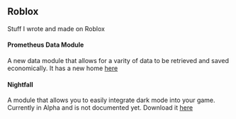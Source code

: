 ## Roblox
Stuff I wrote and made on Roblox
#### Prometheus Data Module
A new data module that allows for a varity of data to be retrieved and saved economically. It has a new home [here](https://github.com/awesomebanana2018/Prometheus-Data-Module)
#### Nightfall
A module that allows you to easily integrate dark mode into your game. Currently in Alpha and is not documented yet. Download it [here](https://github.com/awesomebanana2018/Roblox/blob/master/Nightfall.rbxm)
